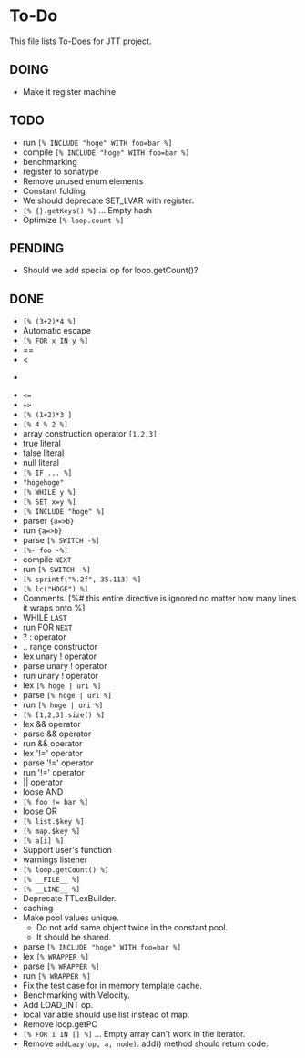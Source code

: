 # To-Do

This file lists To-Does for JTT project.

## DOING

* Make it register machine

## TODO

* run `[% INCLUDE "hoge" WITH foo=bar %]`
* compile `[% INCLUDE "hoge" WITH foo=bar %]`
* benchmarking
* register to sonatype
* Remove unused enum elements
* Constant folding
* We should deprecate SET_LVAR with register.
* `[% {}.getKeys() %]` ... Empty hash
* Optimize `[% loop.count %]`

## PENDING

* Should we add special op for loop.getCount()?

## DONE

 * `[% (3+2)*4 %]`
 * Automatic escape
 * `[% FOR x IN y %]`
 * ==
 * <
 * >
 * `<=`
 * `=>`
 * `[% (1+2)*3 ]`
 * `[% 4 % 2 %]`
 * array construction operator `[1,2,3]`
 * true literal
 * false literal
 * null literal
 * `[% IF ... %]`
* `"hogehoge"`
* `[% WHILE y %]`
* `[% SET x=y %]`
* `[% INCLUDE "hoge" %]`
* parser `{a=>b}`
* run `{a=>b}`
* parse `[% SWITCH -%]`
* `[%- foo -%]`
* compile `NEXT`
* run `[% SWITCH -%]`
* `[% sprintf("%.2f", 35.113) %]`
* `[% lc("HOGE") %]`
* Comments. [%# this entire directive is ignored no
    matter how many lines it wraps onto
%]
* WHILE `LAST`
* run FOR `NEXT`
* ? : operator
 * .. range constructor
 * lex unary ! operator
* parse unary ! operator
* run unary ! operator
* lex `[% hoge | uri %]`
* parse `[% hoge | uri %]`
* run `[% hoge | uri %]`
* `[% [1,2,3].size() %]`
* lex && operator
* parse && operator
* run && operator
* lex '!=' operator
* parse '!=' operator
* run '!=' operator
* || operator
* loose AND
* `[% foo != bar %]`
* loose OR
* `[% list.$key %]`
* `[% map.$key %]`
* `[% a[i] %]`
* Support user's function
* warnings listener
* `[% loop.getCount() %]`
* `[% __FILE__ %]`
* `[% __LINE__ %]`
* Deprecate TTLexBuilder.
* caching
* Make pool values unique.
  * Do not add same object twice in the constant pool.
  * It should be shared.
* parse `[% INCLUDE "hoge" WITH foo=bar %]`
* lex `[% WRAPPER %]`
* parse `[% WRAPPER %]`
* run `[% WRAPPER %]`
* Fix the test case for in memory template cache.
* Benchmarking with Velocity.
* Add LOAD_INT op.
* local variable should use list instead of map.
* Remove loop.getPC
* `[% FOR i IN [] %]` ... Empty array can't work in the iterator.
* Remove `addLazy(op, a, node)`. add() method should return code.
